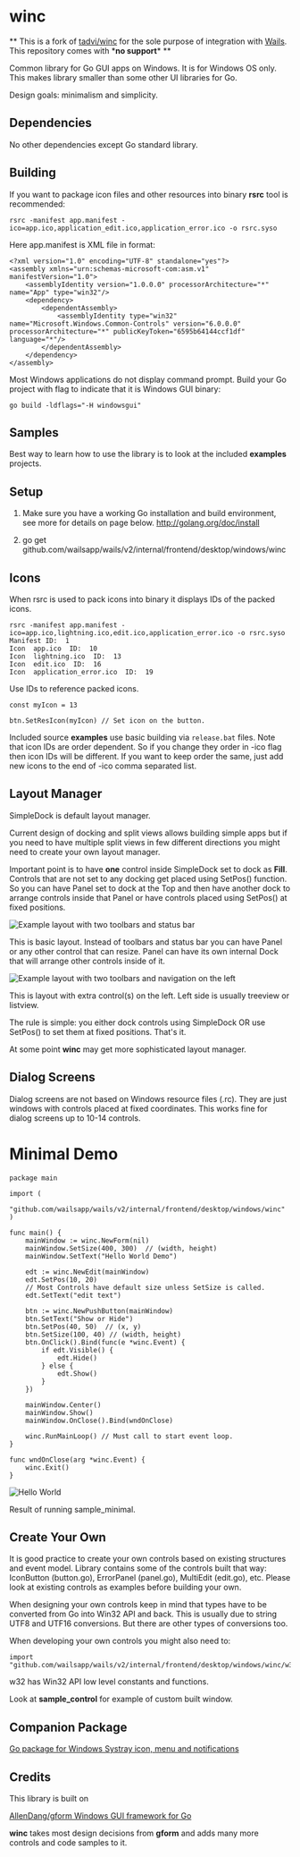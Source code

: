 # winc

** This is a fork of [tadvi/winc](https://github.com/tadvi/winc) for the sole
purpose of integration with [Wails](https://github.com/wailsapp/wails). This
repository comes with \***no support**\* **

Common library for Go GUI apps on Windows. It is for Windows OS only. This makes
library smaller than some other UI libraries for Go.

Design goals: minimalism and simplicity.

## Dependencies

No other dependencies except Go standard library.

## Building

If you want to package icon files and other resources into binary **rsrc** tool
is recommended:

    rsrc -manifest app.manifest -ico=app.ico,application_edit.ico,application_error.ico -o rsrc.syso

Here app.manifest is XML file in format:

```
<?xml version="1.0" encoding="UTF-8" standalone="yes"?>
<assembly xmlns="urn:schemas-microsoft-com:asm.v1" manifestVersion="1.0">
    <assemblyIdentity version="1.0.0.0" processorArchitecture="*" name="App" type="win32"/>
    <dependency>
        <dependentAssembly>
            <assemblyIdentity type="win32" name="Microsoft.Windows.Common-Controls" version="6.0.0.0" processorArchitecture="*" publicKeyToken="6595b64144ccf1df" language="*"/>
        </dependentAssembly>
    </dependency>
</assembly>
```

Most Windows applications do not display command prompt. Build your Go project
with flag to indicate that it is Windows GUI binary:

    go build -ldflags="-H windowsgui"

## Samples

Best way to learn how to use the library is to look at the included **examples**
projects.

## Setup

1. Make sure you have a working Go installation and build environment, see more
   for details on page below. http://golang.org/doc/install

2. go get github.com/wailsapp/wails/v2/internal/frontend/desktop/windows/winc

## Icons

When rsrc is used to pack icons into binary it displays IDs of the packed icons.

```
rsrc -manifest app.manifest -ico=app.ico,lightning.ico,edit.ico,application_error.ico -o rsrc.syso
Manifest ID:  1
Icon  app.ico  ID:  10
Icon  lightning.ico  ID:  13
Icon  edit.ico  ID:  16
Icon  application_error.ico  ID:  19
```

Use IDs to reference packed icons.

```
const myIcon = 13

btn.SetResIcon(myIcon) // Set icon on the button.
```

Included source **examples** use basic building via `release.bat` files. Note
that icon IDs are order dependent. So if you change they order in -ico flag then
icon IDs will be different. If you want to keep order the same, just add new
icons to the end of -ico comma separated list.

## Layout Manager

SimpleDock is default layout manager.

Current design of docking and split views allows building simple apps but if you
need to have multiple split views in few different directions you might need to
create your own layout manager.

Important point is to have **one** control inside SimpleDock set to dock as
**Fill**. Controls that are not set to any docking get placed using SetPos()
function. So you can have Panel set to dock at the Top and then have another
dock to arrange controls inside that Panel or have controls placed using
SetPos() at fixed positions.

![Example layout with two toolbars and status bar](dock_topbottom.png)

This is basic layout. Instead of toolbars and status bar you can have Panel or
any other control that can resize. Panel can have its own internal Dock that
will arrange other controls inside of it.

![Example layout with two toolbars and navigation on the left](dock_topleft.png)

This is layout with extra control(s) on the left. Left side is usually treeview
or listview.

The rule is simple: you either dock controls using SimpleDock OR use SetPos() to
set them at fixed positions. That's it.

At some point **winc** may get more sophisticated layout manager.

## Dialog Screens

Dialog screens are not based on Windows resource files (.rc). They are just
windows with controls placed at fixed coordinates. This works fine for dialog
screens up to 10-14 controls.

# Minimal Demo

```
package main

import (
	"github.com/wailsapp/wails/v2/internal/frontend/desktop/windows/winc"
)

func main() {
	mainWindow := winc.NewForm(nil)
	mainWindow.SetSize(400, 300)  // (width, height)
	mainWindow.SetText("Hello World Demo")

	edt := winc.NewEdit(mainWindow)
	edt.SetPos(10, 20)
	// Most Controls have default size unless SetSize is called.
	edt.SetText("edit text")

	btn := winc.NewPushButton(mainWindow)
	btn.SetText("Show or Hide")
	btn.SetPos(40, 50)	// (x, y)
	btn.SetSize(100, 40) // (width, height)
	btn.OnClick().Bind(func(e *winc.Event) {
		if edt.Visible() {
			edt.Hide()
		} else {
			edt.Show()
		}
	})

	mainWindow.Center()
	mainWindow.Show()
	mainWindow.OnClose().Bind(wndOnClose)

	winc.RunMainLoop() // Must call to start event loop.
}

func wndOnClose(arg *winc.Event) {
	winc.Exit()
}
```

![Hello World](examples/hello.png)

Result of running sample_minimal.

## Create Your Own

It is good practice to create your own controls based on existing structures and
event model. Library contains some of the controls built that way: IconButton
(button.go), ErrorPanel (panel.go), MultiEdit (edit.go), etc. Please look at
existing controls as examples before building your own.

When designing your own controls keep in mind that types have to be converted
from Go into Win32 API and back. This is usually due to string UTF8 and UTF16
conversions. But there are other types of conversions too.

When developing your own controls you might also need to:

    import "github.com/wailsapp/wails/v2/internal/frontend/desktop/windows/winc/w32"

w32 has Win32 API low level constants and functions.

Look at **sample_control** for example of custom built window.

## Companion Package

[Go package for Windows Systray icon, menu and notifications](https://github.com/tadvi/systray)

## Credits

This library is built on

[AllenDang/gform Windows GUI framework for Go](https://github.com/AllenDang/gform)

**winc** takes most design decisions from **gform** and adds many more controls
and code samples to it.
